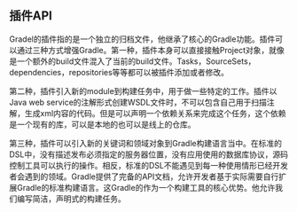 ## 插件API

Gradel的插件指的是一个独立的归档文件，他继承了核心的Gradle功能。插件可以通过三种方式增强Gradle。第一种，插件本身可以直接接触Project对象，就像是一个额外的build文件混入了当前的build文件。Tasks，SourceSets，dependencies，repositories等等都可以被插件添加或者修改。

第二种，插件引入新的module到构建任务中，用于做一些特定的工作。插件以Java web service的注解形式创建WSDL文件时，不可以包含自己用于扫描注解，生成xml内容的代码。但是可以声明一个依赖关系来完成这个任务，这个依赖是一个现有的库，可以是本地的也可以是线上的仓库。

第三种，插件可以引入新的关键词和领域对象到Gradle构建语言当中。在标准的DSL中，没有描述发布必须指定的服务器位置，没有应用使用的数据库协议，源码控制工具可以执行的操作。相反，标准的DSL不能遇见到每一种使用情形已经开发者会遇到的领域。Gradle提供了完备的API文档，允许开发者基于实际需要自行扩展Gradle的标准构建语言。这Gradle的作为一个构建工具的核心优势。他允许我们编写简洁，声明式的构建任务。
